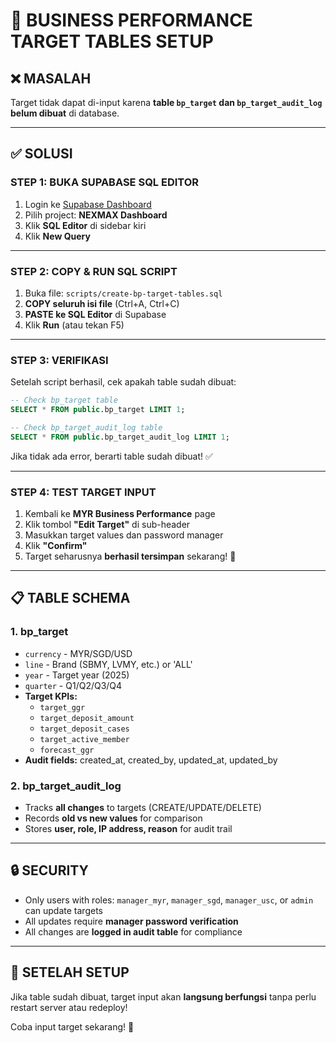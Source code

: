 # 🎯 BUSINESS PERFORMANCE TARGET TABLES SETUP

## ❌ MASALAH
Target tidak dapat di-input karena **table `bp_target` dan `bp_target_audit_log` belum dibuat** di database.

---

## ✅ SOLUSI

### **STEP 1: BUKA SUPABASE SQL EDITOR**
1. Login ke [Supabase Dashboard](https://supabase.com/dashboard)
2. Pilih project: **NEXMAX Dashboard**
3. Klik **SQL Editor** di sidebar kiri
4. Klik **New Query**

---

### **STEP 2: COPY & RUN SQL SCRIPT**
1. Buka file: `scripts/create-bp-target-tables.sql`
2. **COPY seluruh isi file** (Ctrl+A, Ctrl+C)
3. **PASTE ke SQL Editor** di Supabase
4. Klik **Run** (atau tekan F5)

---

### **STEP 3: VERIFIKASI**
Setelah script berhasil, cek apakah table sudah dibuat:

```sql
-- Check bp_target table
SELECT * FROM public.bp_target LIMIT 1;

-- Check bp_target_audit_log table
SELECT * FROM public.bp_target_audit_log LIMIT 1;
```

Jika tidak ada error, berarti table sudah dibuat! ✅

---

### **STEP 4: TEST TARGET INPUT**
1. Kembali ke **MYR Business Performance** page
2. Klik tombol **"Edit Target"** di sub-header
3. Masukkan target values dan password manager
4. Klik **"Confirm"**
5. Target seharusnya **berhasil tersimpan** sekarang! 🎉

---

## 📋 TABLE SCHEMA

### **1. bp_target**
- `currency` - MYR/SGD/USD
- `line` - Brand (SBMY, LVMY, etc.) or 'ALL'
- `year` - Target year (2025)
- `quarter` - Q1/Q2/Q3/Q4
- **Target KPIs:**
  - `target_ggr`
  - `target_deposit_amount`
  - `target_deposit_cases`
  - `target_active_member`
  - `forecast_ggr`
- **Audit fields:** created_at, created_by, updated_at, updated_by

### **2. bp_target_audit_log**
- Tracks **all changes** to targets (CREATE/UPDATE/DELETE)
- Records **old vs new values** for comparison
- Stores **user, role, IP address, reason** for audit trail

---

## 🔒 SECURITY
- Only users with roles: `manager_myr`, `manager_sgd`, `manager_usc`, or `admin` can update targets
- All updates require **manager password verification**
- All changes are **logged in audit table** for compliance

---

## 🚀 SETELAH SETUP
Jika table sudah dibuat, target input akan **langsung berfungsi** tanpa perlu restart server atau redeploy!

Coba input target sekarang! 🎯

